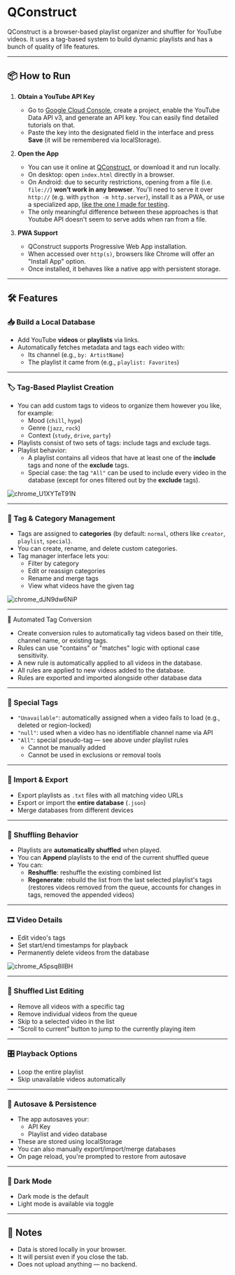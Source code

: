 # QConstruct

QConstruct is a browser-based playlist organizer and shuffler for YouTube videos. It uses a tag-based system to build dynamic playlists and has a bunch of quality of life features.

---

## 📦 How to Run

1. **Obtain a YouTube API Key**  
   - Go to [Google Cloud Console](https://console.cloud.google.com/), create a project, enable the YouTube Data API v3, and generate an API key. You can easily find detailed tutorials on that.
   - Paste the key into the designated field in the interface and press **Save** (it will be remembered via localStorage).

2. **Open the App**  
   - You can use it online at [QConstruct](https://erukolindo.github.io/QConstruct/), or download it and run locally.
   - On desktop: open `index.html` directly in a browser.
   - On Android: due to security restrictions, opening from a file (i.e. `file://`) **won’t work in any browser**. You'll need to serve it over `http://` (e.g. with `python -m http.server`), install it as a PWA, or use a specialized app, [like the one I made for testing](https://github.com/Erukolindo/FileWebViewer/tree/v1.0).
   - The only meaningful difference between these approaches is that Youtube API doesn't seem to serve adds when ran from a file.

3. **PWA Support**  
   - QConstruct supports Progressive Web App installation.
   - When accessed over `http(s)`, browsers like Chrome will offer an "Install App" option.
   - Once installed, it behaves like a native app with persistent storage.

---

## 🛠️ Features

### 📥 Build a Local Database

- Add YouTube **videos** or **playlists** via links.
- Automatically fetches metadata and tags each video with:
  - Its channel (e.g., `by: ArtistName`)
  - The playlist it came from (e.g., `playlist: Favorites`)

---

### 🏷️ Tag-Based Playlist Creation

- You can add custom tags to videos to organize them however you like, for example:
  - Mood (`chill`, `hype`)
  - Genre (`jazz`, `rock`)
  - Context (`study`, `drive`, `party`)
- Playlists consist of two sets of tags: include tags and exclude tags.
- Playlist behavior:
  - A playlist contains all videos that have at least one of the **include** tags and none of the **exclude** tags.
  - Special case: the tag `"All"` can be used to include every video in the database (except for ones filtered out by the **exclude** tags).

![chrome_U1XYTeT91N](https://github.com/user-attachments/assets/16184593-6283-4683-96bf-b86ef09f00b3)

---

### 🧠 Tag & Category Management

- Tags are assigned to **categories** (by default: `normal`, others like `creator`, `playlist`, `special`).
- You can create, rename, and delete custom categories.
- Tag manager interface lets you:
  - Filter by category
  - Edit or reassign categories
  - Rename and merge tags
  - View what videos have the given tag

![chrome_dJN9dw6NiP](https://github.com/user-attachments/assets/48a72f3c-9799-40b0-bc35-4c9ac43ee621)

---

🤖 Automated Tag Conversion

- Create conversion rules to automatically tag videos based on their title, channel name, or existing tags.
- Rules can use "contains" or "matches" logic with optional case sensitivity.
- A new rule is automatically applied to all videos in the database.
- All rules are applied to new videos added to the database.
- Rules are exported and imported alongside other database data

---

### 🛑 Special Tags

- `"Unavailable"`: automatically assigned when a video fails to load (e.g., deleted or region-locked)
- `"null"`: used when a video has no identifiable channel name via API
- `"All"`: special pseudo-tag — see above under playlist rules
  - Cannot be manually added
  - Cannot be used in exclusions or removal tools

---

### 💾 Import & Export

- Export playlists as `.txt` files with all matching video URLs
- Export or import the **entire database** (`.json`)
- Merge databases from different devices

---

### 🔀 Shuffling Behavior

- Playlists are **automatically shuffled** when played.
- You can **Append** playlists to the end of the current shuffled queue
- You can:
  - **Reshuffle**: reshuffle the existing combined list
  - **Regenerate**: rebuild the list from the last selected playlist's tags (restores videos removed from the queue, accounts for changes in tags, removed the appended videos)

---

### 🎞️ Video Details

- Edit video's tags
- Set start/end timestamps for playback
- Permanently delete videos from the database

![chrome_A5psq8llBH](https://github.com/user-attachments/assets/2333e0d5-f617-4864-b5f0-2ce8e51b5b89)

---

### 🧹 Shuffled List Editing

- Remove all videos with a specific tag
- Remove individual videos from the queue
- Skip to a selected video in the list
- “Scroll to current” button to jump to the currently playing item

---

### 🎛️ Playback Options

- Loop the entire playlist
- Skip unavailable videos automatically

---

### 💾 Autosave & Persistence

- The app autosaves your:
  - API Key
  - Playlist and video database
- These are stored using localStorage
- You can also manually export/import/merge databases
- On page reload, you're prompted to restore from autosave

---

### 🌙 Dark Mode

- Dark mode is the default
- Light mode is available via toggle

---

## 💬 Notes

- Data is stored locally in your browser.
- It will persist even if you close the tab.
- Does not upload anything — no backend.
